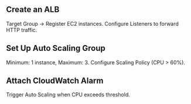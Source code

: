 ## Create an ALB

Target Group → Register EC2 instances.
Configure Listeners to forward HTTP traffic.

## Set Up Auto Scaling Group

Minimum: 1 instance, Maximum: 3.
Configure Scaling Policy (CPU > 60%).

## Attach CloudWatch Alarm

Trigger Auto Scaling when CPU exceeds threshold.
